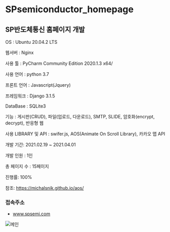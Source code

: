 # SPsemiconductor_homepage

<h2>SP반도체통신 홈페이지 개발</h2>

OS : Ubuntu 20.04.2 LTS

웹서버 : Nginx

사용 툴 : PyCharm Community Edition 2020.1.3 x64/

사용 언어 : python 3.7

프론트 언어 : Javascript(Jquery)

프레임워크 : Django 3.1.5

DataBase : SQLite3

기능 : 게시판(CRUD), 파일(업로드, 다운로드), SMTP, SLIDE, 암호화(encrypt, decrypt), 반응형 웹

사용 LIBRARY 및 API : swifer.js, AOS(Animate On Scroll Library), 카카오 맵 API

개발 기간: 2021.02.19 ~  2021.04.01

개발 인원 : 1인

총 페이지 수 : 15페이지

진행률: 100%

참조: https://michalsnik.github.io/aos/

<h3>접속주소</h3>

- www.spsemi.com

![메인](https://user-images.githubusercontent.com/59190867/111241042-abe67180-863f-11eb-91bc-c4dccade447e.PNG)



